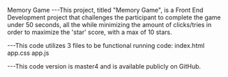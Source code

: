 Memory Game
---This project, titled "Memory Game", is a Front End Development project that challenges the participant to complete the game under 50 seconds, all the while minimizing the amount of clicks/tries in order to maximize the 'star' score, with a max of 10 stars.  

---This code utilizes 3 files to be functional running code:
  index.html
  app.css
  app.js

---This code version is master4 and is available publicly on GitHub.
